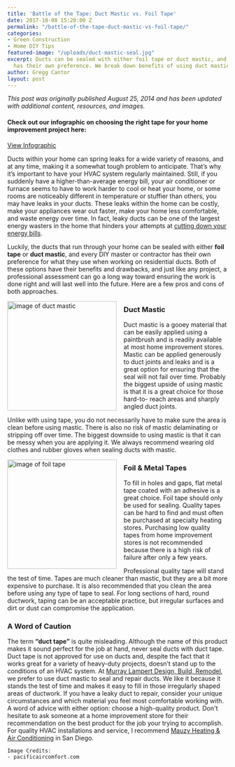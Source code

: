 ```yaml
---
title: 'Battle of the Tape: Duct Mastic vs. Foil Tape'
date: 2017-10-08 15:20:00 Z
permalink: "/battle-of-the-tape-duct-mastic-vs-foil-tape/"
categories:
- Green Construction
- Home DIY Tips
featured-image: "/uploads/duct-mastic-seal.jpg"
excerpt: Ducts can be sealed with either foil tape or duct mastic, and every contractor
  has their own preference. We break down benefits of using duct mastic vs. foil tape.
author: Gregg Cantor
layout: post
---
```


_This post was originally published August 25, 2014 and has been updated with additional content, resources, and images._

#### Check out our infographic on choosing the right tape for your home improvement project here:
<a class="button default" href="https://murraylampert.com/infographic-choosing-the-right-tape-for-your-home-improvement-project/">View Infographic</a>

Ducts within your home can spring leaks for a wide variety of reasons, and at any time, making it a somewhat tough problem to anticipate. That’s why it’s important to have your HVAC system regularly maintained. Still, if you suddenly have a higher-than-average energy bill, your air conditioner or furnace seems to have to work harder to cool or heat your home, or some rooms are noticeably different in temperature or stuffier than others, you may have leaks in your ducts. These leaks within the home can be costly, make your appliances wear out faster, make your home less comfortable, and waste energy over time. In fact, leaky ducts can be one of the largest energy wasters in the home that hinders your attempts at [cutting down your energy bills](/cutting-down-on-your-energy-bills/).

Luckily, the ducts that run through your home can be sealed with either **foil tape** or **duct mastic**, and every DIY master or contractor has their own preference for what they use when working on residential ducts. Both of these options have their benefits and drawbacks, and just like any project, a professional assessment can go a long way toward ensuring the work is done right and will last well into the future. Here are a few pros and cons of both approaches.

<img src="/uploads/airseal_221.jpg" style="float:left;height:250px;margin-right:1rem;" title="Airseal 22 Duct Mastic" alt="image of duct mastic">

### Duct Mastic

Duct mastic is a gooey material that can be easily applied using a paintbrush and is readily available at most home improvement stores. Mastic can be applied generously to duct joints and leaks and is a great option for ensuring that the seal will not fail over time. Probably the biggest upside of using mastic is that it is a great choice for those hard-to- reach areas and sharply angled duct joints.

Unlike with using tape, you do not necessarily have to make sure the area is clean before using mastic. There is also no risk of mastic delaminating or stripping off over time. The biggest downside to using mastic is that it can be messy when you are applying it. We always recommend wearing old clothes and rubber gloves when sealing ducts with mastic.

<div class="two spacing"></div>

<img src="/uploads/aluminum-foil-tape.jpg" style="float:left;height:250px;margin-right:1rem;" title="Foil Tape" alt="image of foil tape">

### Foil & Metal Tapes

To fill in holes and gaps, flat metal tape coated with an adhesive is a great choice. Foil tape should only be used for sealing. Quality tapes can be hard to find and must often be purchased at specialty heating stores. Purchasing low quality tapes from home improvement stores is not recommended because there is a high risk of failure after only a few years.

Professional quality tape will stand the test of time. Tapes are much cleaner than mastic, but they are a bit more expensive to purchase. It is also recommended that you clean the area before using any type of tape to seal. For long sections of hard, round ductwork, taping can be an acceptable practice, but irregular surfaces and dirt or dust can compromise the application.

### A Word of Caution

The term **“duct tape”** is quite misleading. Although the name of this product makes it sound perfect for the job at hand, never seal ducts with duct tape. Duct tape is not approved for use on ducts and, despite the fact that it works great for a variety of heavy-duty projects, doesn’t stand up to the conditions of an HVAC system. At [Murray Lampert Design, Build, Remodel](/), we prefer to use duct mastic to seal and repair ducts. We like it because it stands the test of time and makes it easy to fill in those irregularly shaped areas of ductwork. If you have a leaky duct to repair, consider your unique circumstances and which material you feel most comfortable working with. A word of advice with either option: choose a high-quality product. Don't hesitate to ask someone at a home improvement store for their recommendation on the best product for the job your trying to accomplish. For quality HVAC installations and service, I recommend [Mauzy Heating & Air Conditioning](http://mauzyhvac.com/) in San Diego.

```
Image Credits:
- pacificaircomfort.com
```
